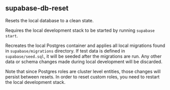 ## supabase-db-reset

Resets the local database to a clean state.

Requires the local development stack to be started by running `supabase start`.

Recreates the local Postgres container and applies all local migrations found in `supabase/migrations` directory. If test data is defined in `supabase/seed.sql`, it will be seeded after the migrations are run. Any other data or schema changes made during local development will be discarded.

Note that since Postgres roles are cluster level entities, those changes will persist between resets. In order to reset custom roles, you need to restart the local development stack.
